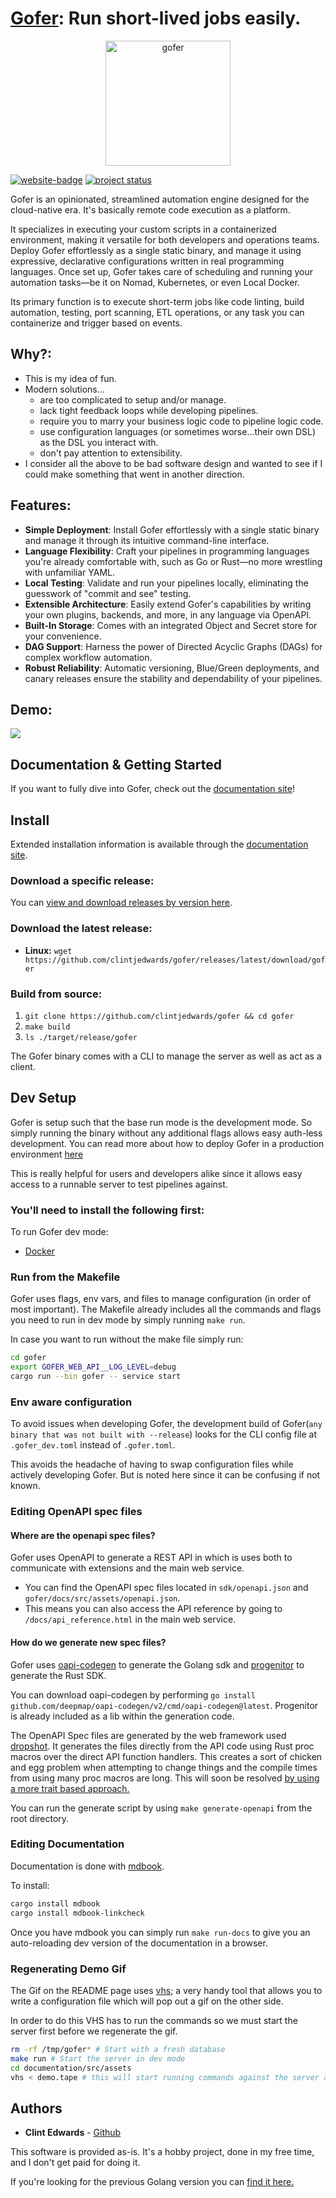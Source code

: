 # [Gofer](https://clintjedwards.com/gofer/assets/urban_dictionary_gofer.png): Run short-lived jobs easily.

<p align="center">
    <img src="https://clintjedwards.com/gofer/assets/logo-name-hq.png" alt="gofer" width="200"/>
</p>

[![website-badge](https://img.shields.io/badge/docs-learn%20more-3498db?style=flat-square)](https://gofer.clintjedwards.com/docs)
[![project status](https://img.shields.io/badge/Project%20Status-Alpha-orange?style=flat-square)](https://github.com/clintjedwards/gofer/releases)

Gofer is an opinionated, streamlined automation engine designed for the cloud-native era. It's basically remote code execution as a platform.

It specializes in executing your custom scripts in a containerized environment, making it versatile for both developers and operations teams. Deploy Gofer effortlessly as a single static binary, and manage it using expressive, declarative configurations written in real programming languages. Once set up, Gofer takes care of scheduling and running your automation tasks—be it on Nomad, Kubernetes, or even Local Docker.

Its primary function is to execute short-term jobs like code linting, build automation, testing, port scanning, ETL operations, or any task you can containerize and trigger based on events.

## Why?:

- This is my idea of fun.
- Modern solutions... 
  - are too complicated to setup and/or manage.
  - lack tight feedback loops while developing pipelines.
  - require you to marry your business logic code to pipeline logic code.
  - use configuration languages (or sometimes worse...their own DSL) as the DSL you interact with.
  - don't pay attention to extensibility.
- I consider all the above to be bad software design and wanted to see if I could make something that went in another direction.

## Features:

- **Simple Deployment**: Install Gofer effortlessly with a single static binary and manage it through its intuitive command-line interface.
- **Language Flexibility**: Craft your pipelines in programming languages you're already comfortable with, such as Go or Rust—no more wrestling with unfamiliar YAML.
- **Local Testing**: Validate and run your pipelines locally, eliminating the guesswork of "commit and see" testing.
- **Extensible Architecture**: Easily extend Gofer's capabilities by writing your own plugins, backends, and more, in any language via OpenAPI.
- **Built-In Storage**: Comes with an integrated Object and Secret store for your convenience.
- **DAG Support**: Harness the power of Directed Acyclic Graphs (DAGs) for complex workflow automation.
- **Robust Reliability**: Automatic versioning, Blue/Green deployments, and canary releases ensure the stability and dependability of your pipelines.

## Demo:

<img src="https://clintjedwards.com/gofer/assets/demo.gif" />

## Documentation & Getting Started

If you want to fully dive into Gofer, check out the [documentation site][website-url]!

## Install

Extended installation information is available through the [documentation site](https://clintjedwards.com/gofer/guide/installing_gofer.html).

### Download a specific release:

You can [view and download releases by version here][releases-url].

### Download the latest release:

- **Linux:** `wget https://github.com/clintjedwards/gofer/releases/latest/download/gofer`

### Build from source:

1. `git clone https://github.com/clintjedwards/gofer && cd gofer`
2. `make build`
3. `ls ./target/release/gofer`

The Gofer binary comes with a CLI to manage the server as well as act as a client.

## Dev Setup

Gofer is setup such that the base run mode is the development mode. So simply running the binary
without any additional flags allows easy auth-less development. You can read more about how to deploy Gofer in a
production environment [here](https://clintjedwards.com/gofer/ref/server_configuration/index.html)

This is really helpful for users and developers alike since it allows easy access to a runnable server to test pipelines
against.

### You'll need to install the following first:

To run Gofer dev mode:

- [Docker](https://www.docker.com/)

### Run from the Makefile

Gofer uses flags, env vars, and files to manage configuration (in order of most important). The Makefile already includes all the commands and flags you need to run in dev mode by simply running `make run`.

In case you want to run without the make file simply run:

```bash
cd gofer
export GOFER_WEB_API__LOG_LEVEL=debug
cargo run --bin gofer -- service start
```

### Env aware configuration

To avoid issues when developing Gofer, the development build of Gofer(`any binary that was not built with --release`) 
looks for the CLI config file at `.gofer_dev.toml` instead of `.gofer.toml`.

This avoids the headache of having to swap configuration files while actively developing Gofer. But is noted here since
it can be confusing if not known.

### Editing OpenAPI spec files

#### Where are the openapi spec files?

Gofer uses OpenAPI to generate a REST API in which is uses both to communicate with extensions and the main web service.

- You can find the OpenAPI spec files located in `sdk/openapi.json` and `gofer/docs/src/assets/openapi.json`.
- This means you can also access the API reference by going to `/docs/api_reference.html` in the main web service.

#### How do we generate new spec files?

Gofer uses [oapi-codegen](https://github.com/deepmap/oapi-codegen) to generate the Golang sdk and [progenitor](https://github.com/oxidecomputer/progenitor) to generate the Rust SDK.

You can download oapi-codegen by performing `go install github.com/deepmap/oapi-codegen/v2/cmd/oapi-codegen@latest`.
Progenitor is already included as a lib within the generation code.

The OpenAPI Spec files are generated by the web framework used [dropshot](https://github.com/oxidecomputer/). It
generates the files directly from the API code using Rust proc macros over the direct API function handlers.
This creates a sort of chicken and egg problem when attempting to change things and the compile times from using many
proc macros are long. This will soon be resolved [by using a more trait based approach.](https://rfd.shared.oxide.computer/rfd/0479)

You can run the generate script by using `make generate-openapi` from the root directory.

### Editing Documentation

Documentation is done with [mdbook](https://rust-lang.github.io/mdBook/).

To install:

```bash
cargo install mdbook
cargo install mdbook-linkcheck
```

Once you have mdbook you can simply run `make run-docs` to give you an auto-reloading dev version of the documentation
in a browser.

### Regenerating Demo Gif

The Gif on the README page uses [vhs](https://github.com/charmbracelet/vhs); a very handy tool that allows you to write a configuration file which will pop out
a gif on the other side.

In order to do this VHS has to run the commands so we must start the server first before we regenerate the gif.

```bash
rm -rf /tmp/gofer* # Start with a fresh database
make run # Start the server in dev mode
cd documentation/src/assets
vhs < demo.tape # this will start running commands against the server and output the gif as demo.gif.
```

## Authors

- **Clint Edwards** - [Github](https://github.com/clintjedwards)

This software is provided as-is. It's a hobby project, done in my free time, and I don't get paid for doing it.

If you're looking for the previous Golang version you can [find it here.](https://github.com/clintjedwards/gofer/tree/e83adcd5c5164bba791f06e38702d81621b5624b)

[website-url]: https://clintjedwards.github.io/gofer
[concourse-url]: https://concourse-ci.org/
[canarying-url]: https://sre.google/workbook/canarying-releases/
[releases-url]: https://github.com/clintjedwards/gofer/releases
